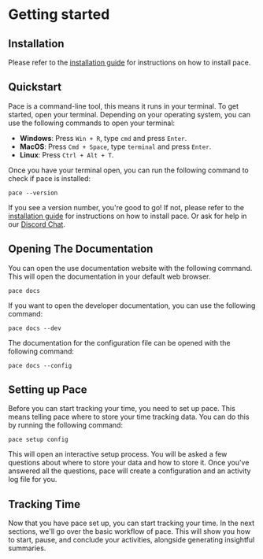 # Getting started

## Installation

Please refer to the [installation guide](./installation.md) for instructions on
how to install pace.

## Quickstart

Pace is a command-line tool, this means it runs in your terminal. To get
started, open your terminal. Depending on your operating system, you can use the
following commands to open your terminal:

- **Windows**: Press `Win + R`, type `cmd` and press `Enter`.
- **MacOS**: Press `Cmd + Space`, type `terminal` and press `Enter`.
- **Linux**: Press `Ctrl + Alt + T`.

Once you have your terminal open, you can run the following command to check if
pace is installed:

```shell
pace --version
```

If you see a version number, you're good to go! If not, please refer to the
[installation guide](./installation.md) for instructions on how to install pace.
Or ask for help in our [Discord Chat](./FAQ.md#getting-help).

## Opening The Documentation

You can open the use documentation website with the following command. This will
open the documentation in your default web browser.

```shell
pace docs
```

If you want to open the developer documentation, you can use the following
command:

```shell
pace docs --dev
```

The documentation for the configuration file can be opened with the following
command:

```shell
pace docs --config
```

## Setting up Pace

Before you can start tracking your time, you need to set up pace. This means
telling pace where to store your time tracking data. You can do this by running
the following command:

```shell
pace setup config
```

This will open an interactive setup process. You will be asked a few questions
about where to store your data and how to store it. Once you've answered all the
questions, pace will create a configuration and an activity log file for you.

## Tracking Time

Now that you have pace set up, you can start tracking your time. In the next
sections, we'll go over the basic workflow of pace. This will show you how to
start, pause, and conclude your activities, alongside generating insightful
summaries.
